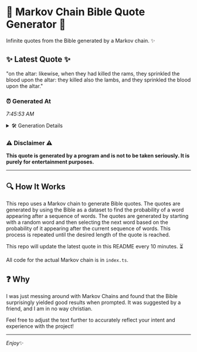 # 📖 Markov Chain Bible Quote Generator 📖

Infinite quotes from the Bible generated by a Markov chain. ✨

## ✨ Latest Quote ✨
"on the altar: likewise, when they had killed the rams, they sprinkled the blood upon the altar: they killed also the lambs, and they sprinkled the blood upon the altar."

### ⏰ Generated At
*7:45:53 AM*

<details>
    <summary>🛠️ Generation Details</summary>
    <p>
        <strong>🌱 Seed:</strong> on<br>
        <strong>🔄 Iterations:</strong> 29<br>
        <strong>📜 Context History:</strong><br>[ on ]: the<br>[ on, the ]: altar:<br>[ on, the, altar: ]: likewise,<br>[ on, the, altar:, likewise, ]: when<br>[ on, the, altar:, likewise,, when ]: they<br>[ on, the, altar:, likewise,, when, they ]: had<br>[ the, altar:, likewise,, when, they, had ]: killed<br>[ altar:, likewise,, when, they, had, killed ]: the<br>[ likewise,, when, they, had, killed, the ]: rams,<br>[ when, they, had, killed, the, rams, ]: they<br>[ they, had, killed, the, rams,, they ]: sprinkled<br>[ had, killed, the, rams,, they, sprinkled ]: the<br>[ killed, the, rams,, they, sprinkled, the ]: blood<br>[ the, rams,, they, sprinkled, the, blood ]: upon<br>[ rams,, they, sprinkled, the, blood, upon ]: the<br>[ they, sprinkled, the, blood, upon, the ]: altar:<br>[ sprinkled, the, blood, upon, the, altar: ]: they<br>[ the, blood, upon, the, altar:, they ]: killed<br>[ blood, upon, the, altar:, they, killed ]: also<br>[ upon, the, altar:, they, killed, also ]: the<br>[ the, altar:, they, killed, also, the ]: lambs,<br>[ altar:, they, killed, also, the, lambs, ]: and<br>[ they, killed, also, the, lambs,, and ]: they<br>[ killed, also, the, lambs,, and, they ]: sprinkled<br>[ also, the, lambs,, and, they, sprinkled ]: the<br>[ the, lambs,, and, they, sprinkled, the ]: blood<br>[ lambs,, and, they, sprinkled, the, blood ]: upon<br>[ and, they, sprinkled, the, blood, upon ]: the<br>[ they, sprinkled, the, blood, upon, the ]: altar.<br>
    </p>
</details>

### ⚠️ Disclaimer ⚠️
**This quote is generated by a program and is not to be taken seriously. It is purely for entertainment purposes.**

---

## 🔍 How It Works

This repo uses a Markov chain to generate Bible quotes. The quotes are generated by using the Bible as a dataset to find the probability of a word appearing after a sequence of words. The quotes are generated by starting with a random word and then selecting the next word based on the probability of it appearing after the current sequence of words. This process is repeated until the desired length of the quote is reached.

This repo will update the latest quote in this README every 10 minutes. ⏳

All code for the actual Markov chain is in `index.ts`.

## ❓ Why

I was just messing around with Markov Chains and found that the Bible surprisingly yielded good results when prompted. 
It was suggested by a friend, and I am in no way christian.

Feel free to adjust the text further to accurately reflect your intent and experience with the project!

---

*Enjoy*✨
